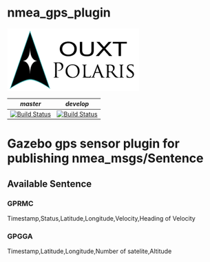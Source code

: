 # nmea_gps_plugin

![Developed By OUXT Polaris](img/logo.png "Logo")

| *master* | *develop* |
|----------|-----------|
|[![Build Status](https://travis-ci.org/OUXT-Polaris/nmea_gps_plugin.svg?branch=master)](https://travis-ci.org/OUXT-Polaris/nmea_gps_plugin)|[![Build Status](https://travis-ci.org/OUXT-Polaris/nmea_gps_plugin.svg?branch=develop)](https://travis-ci.org/OUXT-Polaris/nmea_gps_plugin)|

# Gazebo gps sensor plugin for publishing nmea_msgs/Sentence
## Available Sentence
### GPRMC
Timestamp,Status,Latitude,Longitude,Velocity,Heading of Velocity

### GPGGA
Timestamp,Latitude,Longitude,Number of satelite,Altitude
